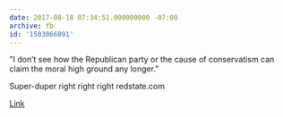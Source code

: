 ```yaml
---
date: 2017-08-18 07:34:51.000000000 -07:00
archive: fb
id: '1503066891'
---
```


"I don’t see how the Republican party or the cause of conservatism can claim the moral high ground any longer."

Super-duper right right right redstate.com

[Link](http://www.redstate.com/sweetie15/2017/08/16/retrospect-anyone-predicted-today/)
